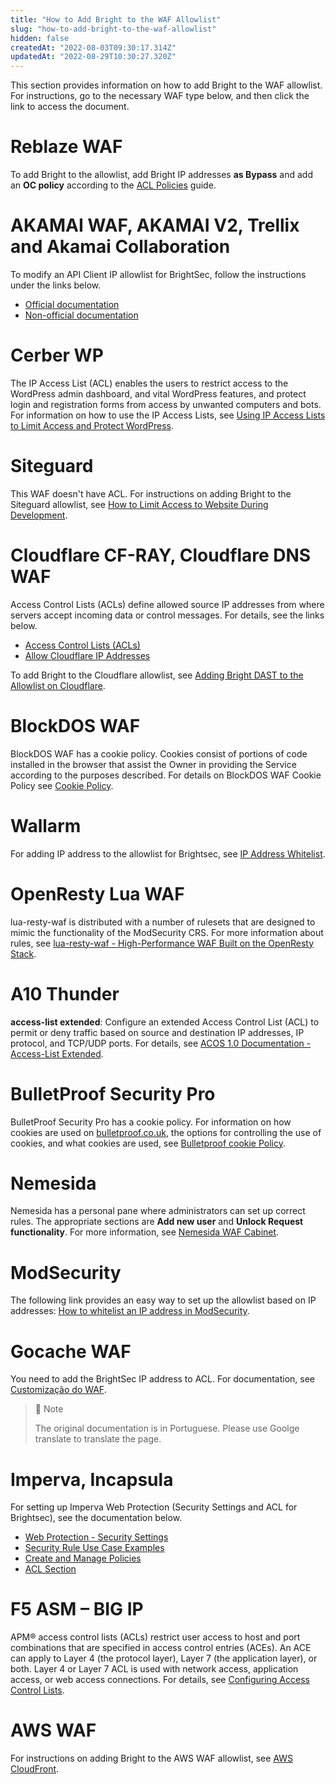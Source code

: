 ```yaml
---
title: "How to Add Bright to the WAF Allowlist"
slug: "how-to-add-bright-to-the-waf-allowlist"
hidden: false
createdAt: "2022-08-03T09:30:17.314Z"
updatedAt: "2022-08-29T10:30:27.320Z"
---
```

This section provides information on how to add Bright to the WAF allowlist. For instructions, go to the necessary WAF type below, and then click the link to access the document. 

# Reblaze WAF

To add Bright to the allowlist, add Bright IP addresses **as Bypass** and add an **OC policy** according to the [ACL Policies](https://gb.docs.reblaze.com/product-walkthrough/security/profiles/acl-policies) guide.

# AKAMAI WAF, AKAMAI V2, Trellix and Akamai Collaboration

To modify an API Client IP allowlist for BrightSec, follow the instructions under the links below.

- [Official documentation](https://techdocs.akamai.com/identity-cloud-legacy-clients/reference/post-set-whitelist)
- [Non-official documentation](https://janrain-education-center.knowledgeowl.com/home/clientsset-whitelist)

# Cerber WP

The IP Access List (ACL) enables the users to restrict access to the WordPress admin dashboard, and vital WordPress features, and protect login and registration forms from access by unwanted computers and bots. For information on how to use the IP Access Lists, see [Using IP Access Lists to Limit Access and Protect WordPress](https://wpcerber.com/using-ip-access-lists-to-protect-wordpress/).

# Siteguard

This WAF doesn't have ACL. For instructions on adding Bright to the Siteguard allowlist, see [How to Limit Access to Website During Development](https://www.siteground.com/kb/limit-access-website-development/).

# Cloudflare CF-RAY, Cloudflare DNS WAF

Access Control Lists (ACLs) define allowed source IP addresses from where servers accept incoming data or control messages. For details, see the links below.

- [Access Control Lists (ACLs)](https://developers.cloudflare.com/dns/zone-setups/zone-transfers/access-control-lists/)
- [Allow Cloudflare IP Addresses](https://developers.cloudflare.com/fundamentals/get-started/setup/allow-cloudflare-ip-addresses/)

To add Bright to the Cloudflare allowlist, see [Adding Bright DAST to the Allowlist on Cloudflare](https://docs.brightsec.com/docs/troubleshooting-for-problematic-scans#adding-bright-dast-to-the-allowlist-on-cloudflare).

# BlockDOS WAF

BlockDOS WAF has a cookie policy. Cookies consist of portions of code installed in the browser that assist the Owner in providing the Service according to the purposes described. For details on BlockDOS WAF Cookie Policy see [Cookie Policy](https://www.blockdos.net/cookie-policy/).

# Wallarm

For adding IP address to the allowlist for Brightsec, see [IP Address Whitelist](https://docs.wallarm.com/user-guides/ip-lists/whitelist/).

# OpenResty Lua WAF

lua-resty-waf is distributed with a number of rulesets that are designed to mimic the functionality of the ModSecurity CRS. For more information about rules, see [lua-resty-waf - High-Performance WAF Built on the OpenResty Stack](https://github.com/p0pr0ck5/lua-resty-waf#included-rulesets).

# A10 Thunder

**access-list extended**: Configure an extended Access Control List (ACL) to permit or deny traffic based on source and destination IP addresses, IP protocol, and TCP/UDP ports. For details, see [ACOS 1.0 Documentation - Access-List Extended](https://documentation.a10networks.com/ACOS/410x/410-P9/ACOS_4_1_0-P9/html/axapiv3/access_list_extended.html).

# BulletProof Security Pro

BulletProof Security Pro has a cookie policy. For information on how cookies are used on [bulletproof.co.uk](https://www.bulletproof.co.uk/), the options for controlling the use of cookies, and what cookies are used, see [Bulletproof cookie Policy](https://www.bulletproof.co.uk/cookie-policy).

# Nemesida

Nemesida has a personal pane where administrators can set up correct rules. The appropriate sections are **Add new user** and **Unlock Request functionality**.  For more information, see [Nemesida WAF Cabinet](https://nemesida-waf.com/manuals/1612#personal).

# ModSecurity

The following link provides an easy way to set up the allowlist based on IP addresses: [How to whitelist an IP address in ModSecurity](https://support.cpanel.net/hc/en-us/articles/360058157433-How-to-whitelist-an-IP-address-in-ModSecurity).

# Gocache WAF

You need to add the BrightSec IP address to ACL. For documentation, see [Customização do WAF](https://docs.gocache.com.br/waf_custom/regras/gocache-v1/).

> 📘 Note
> 
> The original documentation is in Portuguese. Please use Goolge translate to translate the page.

# Imperva, Incapsula

For setting up Imperva Web Protection (Security Settings and ACL for Brightsec), see the documentation below.

- [Web Protection - Security Settings](https://docs.imperva.com/bundle/cloud-application-security/page/settings/security-settings.htm)
- [Security Rule Use Case Examples](https://docs.imperva.com/bundle/cloud-application-security/page/rules/security-rule-examples.htm)
- [Create and Manage Policies](https://docs.imperva.com/bundle/cloud-application-security/page/policies.htm#WAF)
- [ACL Section](https://docs.imperva.com/bundle/cloud-application-security/page/settings/security-settings.htm#WhitelistspecificIPsources)

# F5 ASM – BIG IP

APM® access control lists (ACLs) restrict user access to host and port combinations that are specified in access control entries (ACEs). An ACE can apply to Layer 4 (the protocol layer), Layer 7 (the application layer), or both. Layer 4 or Layer 7 ACL is used with network access, application access, or web access connections. For details, see [Configuring Access Control Lists](https://techdocs.f5.com/kb/en-us/products/big-ip_apm/manuals/product/apm-network-access-13-0-0/3.html).

# AWS WAF

For instructions on adding Bright to the AWS WAF allowlist, see [AWS CloudFront](https://docs.twingate.com/docs/aws-cloudfront).
